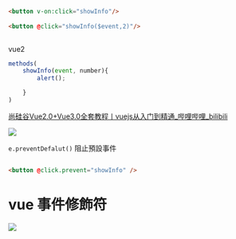 ```html
<button v-on:click="showInfo"/>
	
<button @click="showInfo($event,2)"/>
	
```

vue2
```js
methods(
	showInfo(event, number){
		alert();

	}
)
```


[尚硅谷Vue2.0+Vue3.0全套教程丨vuejs从入门到精通_哔哩哔哩_bilibili](https://www.bilibili.com/video/BV1Zy4y1K7SH?p=15&spm_id_from=pageDriver)

![](https://i.imgur.com/qlIDFMg.png)

`e.preventDefalut()` 阻止預設事件

```html

<button @click.prevent="showInfo" />

```

# vue 事件修飾符  
![](https://i.imgur.com/CiP4zbt.png)

